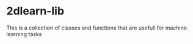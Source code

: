 # 2dlearn-lib

This is a collection of classes and functions that are usefull for machine learning tasks

